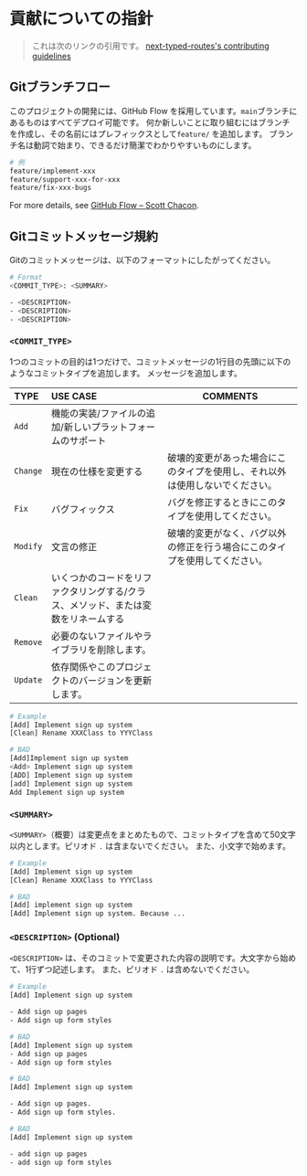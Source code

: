 # 貢献についての指針

> これは次のリンクの引用です。
> [next-typed-routes's contributing
> guidelines](https://github.com/jagaapple/next-typed-routes/blob/master/.github/CONTRIBUTING.md)

## Gitブランチフロー

このプロジェクトの開発には、GitHub Flow を採用しています。`main`ブランチにあるものはすべてデプロイ可能です。
何か新しいことに取り組むにはブランチを作成し、その名前にはプレフィックスとして`feature/` を追加します。
ブランチ名は動詞で始まり、できるだけ簡潔でわかりやすいものにします。

```bash
# 例
feature/implement-xxx
feature/support-xxx-for-xxx
feature/fix-xxx-bugs
```

For more details, see
[GitHub Flow – Scott Chacon](http://scottchacon.com/2011/08/31/github-flow.html).

## Gitコミットメッセージ規約

Gitのコミットメッセージは、以下のフォーマットにしたがってください。

```bash
# Format
<COMMIT_TYPE>: <SUMMARY>

- <DESCRIPTION>
- <DESCRIPTION>
- <DESCRIPTION>
```

### `<COMMIT_TYPE>`

1つのコミットの目的は1つだけで、コミットメッセージの1行目の先頭に以下のようなコミットタイプを追加します。 メッセージを追加します。

| TYPE     | USE CASE                                  | COMMENTS                               |
| :------- | :---------------------------------------- | -------------------------------------- |
| `Add`    | 機能の実装/ファイルの追加/新しいプラットフォームのサポート            |                                        |
| `Change` | 現在の仕様を変更する                                | 破壊的変更があった場合にこのタイプを使用し、それ以外は使用しないでください。 |
| `Fix`    | バグフィックス                                   | バグを修正するときにこのタイプを使用してください。              |
| `Modify` | 文言の修正                                     | 破壊的変更がなく、バグ以外の修正を行う場合にこのタイプを使用してください。  |
| `Clean`  | いくつかのコードをリファクタリングする/クラス、メソッド、または変数をリネームする |                                        |
| `Remove` | 必要のないファイルやライブラリを削除します。                    |                                        |
| `Update` | 依存関係やこのプロジェクトのバージョンを更新します。                |                                        |

```bash
# Example
[Add] Implement sign up system
[Clean] Rename XXXClass to YYYClass

# BAD
[Add]Implement sign up system
<Add> Implement sign up system
[ADD] Implement sign up system
[add] Implement sign up system
Add Implement sign up system
```

### `<SUMMARY>`

`<SUMMARY>`（概要）は変更点をまとめたもので、コミットタイプを含めて50文字以内とします。ピリオド `.` は含まないでください。
また、小文字で始めます。

```bash
# Example
[Add] Implement sign up system
[Clean] Rename XXXClass to YYYClass

# BAD
[Add] implement sign up system
[Add] Implement sign up system. Because ...
```

### `<DESCRIPTION>` (Optional)

`<DESCRIPTION>` は、そのコミットで変更された内容の説明です。大文字から始めて、1行ずつ記述します。 また、ピリオド `.`
は含めないでください。

```bash
# Example
[Add] Implement sign up system

- Add sign up pages
- Add sign up form styles

# BAD
[Add] Implement sign up system
- Add sign up pages
- Add sign up form styles

# BAD
[Add] Implement sign up system

- Add sign up pages.
- Add sign up form styles.

# BAD
[Add] Implement sign up system

- add sign up pages
- add sign up form styles
```
